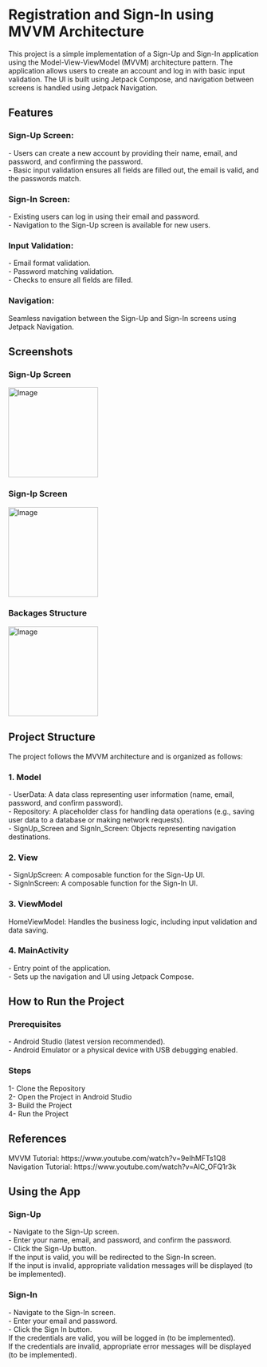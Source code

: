 <h1>Registration and Sign-In using MVVM Architecture</h1>
This project is a simple implementation of a Sign-Up and Sign-In application using the Model-View-ViewModel (MVVM) architecture pattern. The application allows users to create an account and log in with basic input validation. The UI is built using Jetpack Compose, and navigation between screens is handled using Jetpack Navigation.<br>

<h2>Features</h2>

<h3>Sign-Up Screen:</h3>
- Users can create a new account by providing their name, email, and password, and confirming the password.<br>
- Basic input validation ensures all fields are filled out, the email is valid, and the passwords match.<br>

<h3>Sign-In Screen:</h3>
- Existing users can log in using their email and password.<br>
- Navigation to the Sign-Up screen is available for new users.<br>

<h3>Input Validation:</h3>
- Email format validation.<br>
- Password matching validation.<br>
- Checks to ensure all fields are filled.<br>

<h3>Navigation:</h3>
Seamless navigation between the Sign-Up and Sign-In screens using Jetpack Navigation.<br>

<h2>Screenshots</h2>
<h3>Sign-Up Screen</h3>
<img width="180" alt="Image" src="https://github.com/user-attachments/assets/a8d83496-a47a-4909-968e-0f2e202adf69" />

<h3>Sign-Ip Screen</h3>
<img width="180" alt="Image" src="https://github.com/user-attachments/assets/b821f866-5b3f-40c5-839f-a27770e82c97" />

<h3>Backages Structure</h3>
<img width="180" alt="Image" src="https://github.com/user-attachments/assets/f9e40f63-8ecc-4161-88e4-84f71795cad8" />

<h2>Project Structure</h2>
The project follows the MVVM architecture and is organized as follows:

<h3>1. Model</h3>
- UserData: A data class representing user information (name, email, password, and confirm password).<br>
- Repository: A placeholder class for handling data operations (e.g., saving user data to a database or making network requests).<br>
- SignUp_Screen and SignIn_Screen: Objects representing navigation destinations.<br>

<h3>2. View</h3>
- SignUpScreen: A composable function for the Sign-Up UI.<br>
- SignInScreen: A composable function for the Sign-In UI.<br>

<h3>3. ViewModel</h3>
HomeViewModel: Handles the business logic, including input validation and data saving.<br>

<h3>4. MainActivity</h3>
- Entry point of the application.<br>
- Sets up the navigation and UI using Jetpack Compose.<br>

<h2>How to Run the Project</h2>

<h3>Prerequisites</h3>
- Android Studio (latest version recommended).<br>
- Android Emulator or a physical device with USB debugging enabled.<br>

<h3>Steps</h3>
1- Clone the Repository<br>
2- Open the Project in Android Studio<br>
3- Build the Project<br>
4- Run the Project<br>

<h2>References</h2>
MVVM Tutorial: https://www.youtube.com/watch?v=9eIhMFTs1Q8<br>
Navigation Tutorial: https://www.youtube.com/watch?v=AIC_OFQ1r3k<br>

<h2>Using the App</h2>
<h3>Sign-Up</h3>
- Navigate to the Sign-Up screen.<br>
- Enter your name, email, and password, and confirm the password.<br>
- Click the Sign-Up button.<br>
If the input is valid, you will be redirected to the Sign-In screen.<br>
If the input is invalid, appropriate validation messages will be displayed (to be implemented).<br>

<h3>Sign-In</h3>
- Navigate to the Sign-In screen.<br>
- Enter your email and password.<br>
- Click the Sign In button.<br>
If the credentials are valid, you will be logged in (to be implemented).<br>
If the credentials are invalid, appropriate error messages will be displayed (to be implemented).<br>















